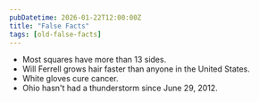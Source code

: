 ```yaml
---
pubDatetime: 2026-01-22T12:00:00Z
title: "False Facts"
tags: [old-false-facts]
---
```


- Most squares have more than 13 sides.
- Will Ferrell grows hair faster than anyone in the United States.
- White gloves cure cancer.
- Ohio hasn't had a thunderstorm since June 29, 2012.
